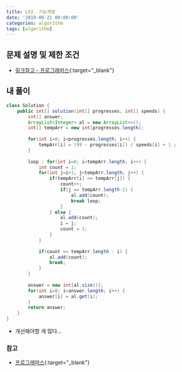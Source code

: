 ```yaml
---
title: LV2. 기능개발
date: '2019-08-21 00:00:00'
categories: algorithm
tags: [algorithm]
---
```


## 문제 설명 및 제한 조건

* [링크참고 - 프로그래머스](https://programmers.co.kr/learn/courses/30/lessons/42586){:target="_blank"}

## 내 풀이

```java
class Solution {
    public int[] solution(int[] progresses, int[] speeds) {
        int[] answer;
        ArrayList<Integer> al = new ArrayList<>();
        int[] tempArr = new int[progresses.length];
        
        for(int i=0; i<progresses.length; i++) {
        	tempArr[i] = (99 - progresses[i]) / speeds[i] + 1 ;
        }
        
        loop : for(int i=0; i<tempArr.length; i++) {
        	int count = 1;
        	for(int j=i+1; j<tempArr.length; j++) {
        		if(tempArr[i] >= tempArr[j]) {
        			count++;
        			if(j == tempArr.length-1) {
        				al.add(count);
        				break loop;
        			}
        		} else {
        			al.add(count);
        			i = j;
        			count = 1;
        		}
        	}
        	
        	if(count == tempArr.length - i) {
        		al.add(count);
        		break;
        	}
        }
        
        answer = new int[al.size()];
        for(int i=0; i<answer.length; i++) {
        	answer[i] = al.get(i);
        }
        return answer;
    }
}
```

* 개선해야할 게 많다...

### 참고

* [프로그래머스](https://programmers.co.kr/learn/courses/30/lessons/42586){:target="_blank"}
